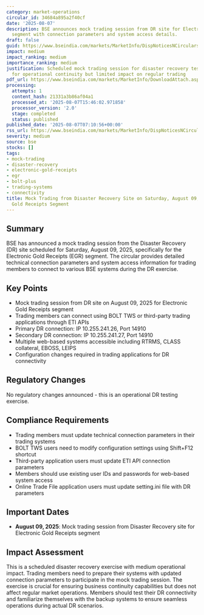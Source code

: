 ```yaml
---
category: market-operations
circular_id: 34684a895a2f40cf
date: '2025-08-07'
description: BSE announces mock trading session from DR site for Electronic Gold Receipts
  segment with connection parameters and system access details.
draft: false
guid: https://www.bseindia.com/markets/MarketInfo/DispNoticesNCirculars.aspx?Noticeid={9CD090FB-7701-4A11-BD50-A57BD551720D}&noticeno=20250807-4&dt=08/07/2025&icount=4&totcount=68&flag=0
impact: medium
impact_ranking: medium
importance_ranking: medium
justification: Scheduled mock trading session for disaster recovery testing - important
  for operational continuity but limited impact on regular trading
pdf_url: https://www.bseindia.com/markets/MarketInfo/DownloadAttach.aspx?id=20250807-4&attachedId=99e787ca-a2f2-410c-8838-fbd681e90617
processing:
  attempts: 1
  content_hash: 21331a3b86af04a1
  processed_at: '2025-08-07T15:46:02.971858'
  processor_version: '2.0'
  stage: completed
  status: published
published_date: '2025-08-07T07:10:56+00:00'
rss_url: https://www.bseindia.com/markets/MarketInfo/DispNoticesNCirculars.aspx?Noticeid={9CD090FB-7701-4A11-BD50-A57BD551720D}&noticeno=20250807-4&dt=08/07/2025&icount=4&totcount=68&flag=0
severity: medium
source: bse
stocks: []
tags:
- mock-trading
- disaster-recovery
- electronic-gold-receipts
- egr
- bolt-plus
- trading-systems
- connectivity
title: Mock Trading from Disaster Recovery Site on Saturday, August 09, 2025 for Electronic
  Gold Receipts Segment
---
```


## Summary

BSE has announced a mock trading session from the Disaster Recovery (DR) site scheduled for Saturday, August 09, 2025, specifically for the Electronic Gold Receipts (EGR) segment. The circular provides detailed technical connection parameters and system access information for trading members to connect to various BSE systems during the DR exercise.

## Key Points

- Mock trading session from DR site on August 09, 2025 for Electronic Gold Receipts segment
- Trading members can connect using BOLT TWS or third-party trading applications through ETI APIs
- Primary DR connection: IP 10.255.241.26, Port 14910
- Secondary DR connection: IP 10.255.241.27, Port 14910
- Multiple web-based systems accessible including RTRMS, CLASS collateral, EBOSS, LEIPS
- Configuration changes required in trading applications for DR connectivity

## Regulatory Changes

No regulatory changes announced - this is an operational DR testing exercise.

## Compliance Requirements

- Trading members must update technical connection parameters in their trading systems
- BOLT TWS users need to modify configuration settings using Shift+F12 shortcut
- Third-party application users must update ETI API connection parameters
- Members should use existing user IDs and passwords for web-based system access
- Online Trade File application users must update setting.ini file with DR parameters

## Important Dates

- **August 09, 2025**: Mock trading session from Disaster Recovery site for Electronic Gold Receipts segment

## Impact Assessment

This is a scheduled disaster recovery exercise with medium operational impact. Trading members need to prepare their systems with updated connection parameters to participate in the mock trading session. The exercise is crucial for ensuring business continuity capabilities but does not affect regular market operations. Members should test their DR connectivity and familiarize themselves with the backup systems to ensure seamless operations during actual DR scenarios.